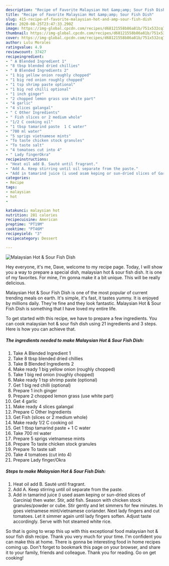 ```yaml
---
description: "Recipe of Favorite Malaysian Hot &amp;amp; Sour Fish Dish"
title: "Recipe of Favorite Malaysian Hot &amp;amp; Sour Fish Dish"
slug: 415-recipe-of-favorite-malaysian-hot-and-amp-sour-fish-dish
date: 2020-08-25T23:47:33.290Z
image: https://img-global.cpcdn.com/recipes/d68121558b86a81b/751x532cq70/malaysian-hot-sour-fish-dish-recipe-main-photo.jpg
thumbnail: https://img-global.cpcdn.com/recipes/d68121558b86a81b/751x532cq70/malaysian-hot-sour-fish-dish-recipe-main-photo.jpg
cover: https://img-global.cpcdn.com/recipes/d68121558b86a81b/751x532cq70/malaysian-hot-sour-fish-dish-recipe-main-photo.jpg
author: Lulu Morales
ratingvalue: 4.9
reviewcount: 37427
recipeingredient:
- " A Blended Ingredient 1"
- "8 tbsp blended dried chillies"
- " B Blended Ingredients 2"
- "1 big yellow onion roughly chopped"
- "1 big red onion roughly chopped"
- "1 tsp shrimp paste optional"
- "1 big red chilli optional"
- "1 inch ginger"
- "2 chopped lemon grass use white part"
- "4 garlic"
- "4 slices galangal"
- " C Other Ingredients"
- " Fish slices or 2 medium whole"
- "1/2 C cooking oil"
- "1 tbsp tamarind paste  1 C water"
- "700 ml water"
- "5 sprigs vietnamese mints"
- "To taste chicken stock granules"
- "To taste salt"
- "4 tomatoes cut into 4"
- " Lady fingerOkra"
recipeinstructions:
- "Heat oil add B. Sauté until fragrant."
- "Add A. Keep stirring until oil separate from the paste."
- "Add in tamarind juice (i used asam keping or sun-dried slices of Garcinia) then water. Stir, add fish. Season with chicken stock granules/powder or cube. Stir gently and let simmers for few minutes. In goes vietnamese mint/vietnamese coriander. Next lady fingers and cut tomatoes. Let it simmer again until lady fingers soften. Adjust taste accordingly. Serve with hot steamed white rice."
categories:
- Recipe
tags:
- malaysian
- hot
- 

katakunci: malaysian hot  
nutrition: 281 calories
recipecuisine: American
preptime: "PT19M"
cooktime: "PT46M"
recipeyield: "3"
recipecategory: Dessert

---
```



![Malaysian Hot &amp; Sour Fish Dish](https://img-global.cpcdn.com/recipes/d68121558b86a81b/751x532cq70/malaysian-hot-sour-fish-dish-recipe-main-photo.jpg)

Hey everyone, it's me, Dave, welcome to my recipe page. Today, I will show you a way to prepare a special dish, malaysian hot &amp; sour fish dish. It is one of my favorites. For mine, I'm gonna make it a bit unique. This will be really delicious.



Malaysian Hot &amp; Sour Fish Dish is one of the most popular of current trending meals on earth. It's simple, it's fast, it tastes yummy. It is enjoyed by millions daily. They're fine and they look fantastic. Malaysian Hot &amp; Sour Fish Dish is something that I have loved my entire life.


To get started with this recipe, we have to prepare a few ingredients. You can cook malaysian hot &amp; sour fish dish using 21 ingredients and 3 steps. Here is how you can achieve that.

<!--inarticleads1-->

##### The ingredients needed to make Malaysian Hot &amp; Sour Fish Dish:

1. Take  A Blended Ingredient 1
1. Take 8 tbsp blended dried chillies
1. Take  B Blended Ingredients 2
1. Make ready 1 big yellow onion (roughly chopped)
1. Take 1 big red onion (roughly chopped)
1. Make ready 1 tsp shrimp paste (optional)
1. Get 1 big red chilli (optional)
1. Prepare 1 inch ginger
1. Prepare 2 chopped lemon grass (use white part)
1. Get 4 garlic
1. Make ready 4 slices galangal
1. Prepare  C Other Ingredients
1. Get  Fish (slices or 2 medium whole)
1. Make ready 1/2 C cooking oil
1. Get 1 tbsp tamarind paste + 1 C water
1. Take 700 ml water
1. Prepare 5 sprigs vietnamese mints
1. Prepare To taste chicken stock granules
1. Prepare To taste salt
1. Take 4 tomatoes (cut into 4)
1. Prepare  Lady finger/Okra




<!--inarticleads2-->

##### Steps to make Malaysian Hot &amp; Sour Fish Dish:

1. Heat oil add B. Sauté until fragrant.
1. Add A. Keep stirring until oil separate from the paste.
1. Add in tamarind juice (i used asam keping or sun-dried slices of Garcinia) then water. Stir, add fish. Season with chicken stock granules/powder or cube. Stir gently and let simmers for few minutes. In goes vietnamese mint/vietnamese coriander. Next lady fingers and cut tomatoes. Let it simmer again until lady fingers soften. Adjust taste accordingly. Serve with hot steamed white rice.




So that is going to wrap this up with this exceptional food malaysian hot &amp; sour fish dish recipe. Thank you very much for your time. I'm confident you can make this at home. There is gonna be interesting food in home recipes coming up. Don't forget to bookmark this page on your browser, and share it to your family, friends and colleague. Thank you for reading. Go on get cooking!
